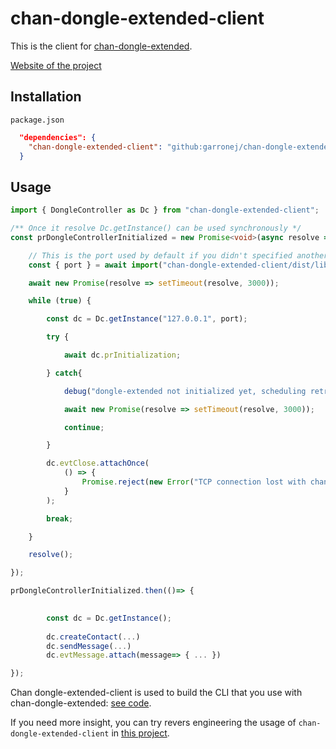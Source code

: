 # chan-dongle-extended-client  

This is the client for [chan-dongle-extended](https://github.com/garronej/chan-dongle-extended).

[Website of the project](https://garronej.github.io/chan-dongle-extended-pages/)

## Installation 

`package.json`
```json
  "dependencies": {
    "chan-dongle-extended-client": "github:garronej/chan-dongle-extended-client",
  }
```

## Usage  

```typescript
import { DongleController as Dc } from "chan-dongle-extended-client";

/** Once it resolve Dc.getInstance() can be used synchronously */
const prDongleControllerInitialized = new Promise<void>(async resolve => {

    // This is the port used by default if you didn't specified another explicitely in the chan-dongle-extended config.  
    const { port } = await import("chan-dongle-extended-client/dist/lib/misc");

    await new Promise(resolve => setTimeout(resolve, 3000));

    while (true) {

        const dc = Dc.getInstance("127.0.0.1", port);

        try {

            await dc.prInitialization;

        } catch{

            debug("dongle-extended not initialized yet, scheduling retry...");

            await new Promise(resolve => setTimeout(resolve, 3000));

            continue;

        }

        dc.evtClose.attachOnce(
            () => {
                Promise.reject(new Error("TCP connection lost with chan-dongle-extended"))
            }
        );

        break;

    }

    resolve();

});

prDongleControllerInitialized.then(()=> {

       
        const dc = Dc.getInstance();
        
        dc.createContact(...)
        dc.sendMessage(...)
        dc.evtMessage.attach(message=> { ... })

});
```

Chan dongle-extended-client is used to build the CLI that you use with chan-dongle-extended: [see code](https://github.com/garronej/chan-dongle-extended/blob/master/src/bin/cli.ts).  

If you need more insight, you can try revers engineering the usage of `chan-dongle-extended-client` in [this project](https://github.com/garronej/semasim-gateway).  


